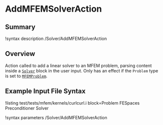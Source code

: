 # AddMFEMSolverAction

## Summary

!syntax description /Solver/AddMFEMSolverAction

## Overview

Action called to add a linear solver to an MFEM problem, parsing content inside a
[`Solver`](source/mfem/solvers/MFEMSolverBase.md) block in the user input. Only has an effect if the
`Problem` type is set to [`MFEMProblem`](source/mfem/problem/MFEMProblem.md).

## Example Input File Syntax

!listing test/tests/mfem/kernels/curlcurl.i block=Problem FESpaces Preconditioner Solver

!syntax parameters /Solver/AddMFEMSolverAction
